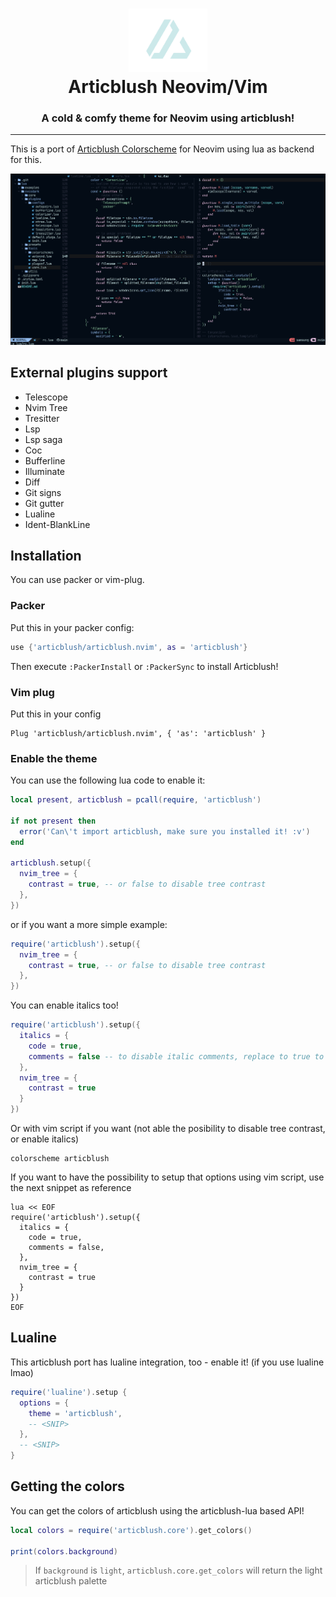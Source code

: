 
   
 <h1 align="center">
	<img src="https://github.com/articblush/.github/blob/main/src/articblush56.png" width="25%" alt="Logo"/><br/>
	Articblush Neovim/Vim</a>
  </h1>

 <h3 align="center">A cold & comfy theme for Neovim using articblush!</h3>
 
 ----
 


This is a port of [Articblush Colorscheme](https://github.com/articblush) for Neovim using lua as backend for this.

![demonstration](./misc/demonstration.png)

## External plugins support

- Telescope
- Nvim Tree
- Tresitter
- Lsp
- Lsp saga
- Coc
- Bufferline
- Illuminate
- Diff
- Git signs
- Git gutter
- Lualine
- Ident-BlankLine

## Installation

You can use packer or vim-plug.

### Packer

Put this in your packer config:

```lua
use {'articblush/articblush.nvim', as = 'articblush'}
```

Then execute `:PackerInstall` or `:PackerSync` to install Articblush!

### Vim plug

Put this in your config

```vim
Plug 'articblush/articblush.nvim', { 'as': 'articblush' }
```

### Enable the theme

You can use the following lua code to enable it:

```lua
local present, articblush = pcall(require, 'articblush')

if not present then
  error('Can\'t import articblush, make sure you installed it! :v')
end

articblush.setup({
  nvim_tree = {
    contrast = true, -- or false to disable tree contrast
  },
})
```

or if you want a more simple example:

```lua
require('articblush').setup({
  nvim_tree = {
    contrast = true, -- or false to disable tree contrast
  },
})
```

You can enable italics too!

```lua
require('articblush').setup({
  italics = {
    code = true,
    comments = false -- to disable italic comments, replace to true to enable
  },
  nvim_tree = {
    contrast = true
  }
})
```

Or with vim script if you want (not able the posibility to disable tree contrast, or enable italics)

```vim
colorscheme articblush
```

If you want to have the possibility to setup that options using vim script, use the next snippet as reference

```vim
lua << EOF
require('articblush').setup({
  italics = {
    code = true,
    comments = false,
  },
  nvim_tree = {
    contrast = true
  }
})
EOF
```

## Lualine

This articblush port has lualine integration, too - enable it! (if you use lualine lmao)

```lua
require('lualine').setup {
  options = {
    theme = 'articblush',
    -- <SNIP>
  },
  -- <SNIP>
}
```

## Getting the colors

You can get the colors of articblush using the articblush-lua based API!

```lua
local colors = require('articblush.core').get_colors()

print(colors.background)
```

> If `background` is `light`, `articblush.core.get_colors` will return the light articblush palette
